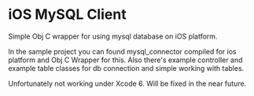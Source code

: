 iOS MySQL Client
================

Simple Obj C wrapper for using mysql database on iOS platform.

In the sample project you can found mysql_connector compiled for ios platform and Obj C Wrapper for this.
Also there's example controller and example table classes for db connection and simple working with tables.

Unfortunately not working under Xcode 6. Will be fixed in the near future.
